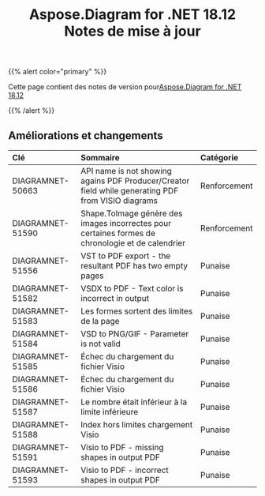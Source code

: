 ﻿---
title: Aspose.Diagram for .NET 18.12 Notes de mise à jour
type: docs
weight: 10
url: /fr/net/aspose-diagram-for-net-18-12-release-notes/
---
{{% alert color="primary" %}} 

Cette page contient des notes de version pour[Aspose.Diagram for .NET 18.12](https://www.nuget.org/packages/Aspose.Diagram/18.12.0)

{{% /alert %}} 
## **Améliorations et changements**

|**Clé**|**Sommaire**|**Catégorie**|
|:- |:- |:- |
|DIAGRAMNET-50663|API name is not showing agains PDF Producer/Creator field while generating PDF from VISIO diagrams|Renforcement|
|DIAGRAMNET-51590|Shape.ToImage génère des images incorrectes pour certaines formes de chronologie et de calendrier|Renforcement|
|DIAGRAMNET-51556|VST to PDF export - the resultant PDF has two empty pages|Punaise|
|DIAGRAMNET-51582|VSDX to PDF - Text color is incorrect in output|Punaise|
|DIAGRAMNET-51583|Les formes sortent des limites de la page|Punaise|
|DIAGRAMNET-51584|VSD to PNG/GIF - Parameter is not valid|Punaise|
|DIAGRAMNET-51585|Échec du chargement du fichier Visio|Punaise|
|DIAGRAMNET-51586|Échec du chargement du fichier Visio|Punaise|
|DIAGRAMNET-51587|Le nombre était inférieur à la limite inférieure|Punaise|
|DIAGRAMNET-51588|Index hors limites chargement Visio|Punaise|
|DIAGRAMNET-51591|Visio to PDF - missing shapes in output PDF|Punaise|
|DIAGRAMNET-51593|Visio to PDF - incorrect shapes in output PDF|Punaise|

